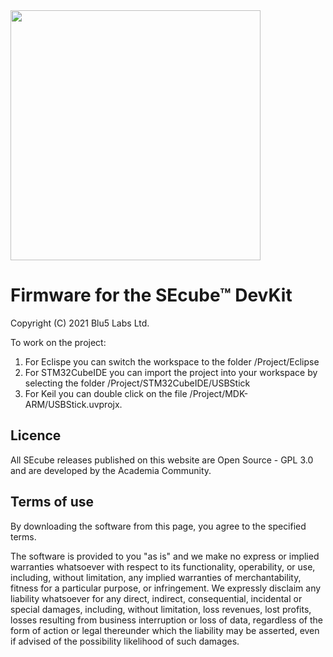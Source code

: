 <img src="https://www.secube.eu/site/templates/dist/img/logo.png" width="400px" />

# Firmware for the SEcube™ DevKit
Copyright (C) 2021 Blu5 Labs Ltd.

To work on the project:
1. For Eclispe you can switch the workspace to the folder /Project/Eclipse
2. For STM32CubeIDE you can import the project into your workspace by selecting the folder /Project/STM32CubeIDE/USBStick
4. For Keil you can double click on the file /Project/MDK-ARM/USBStick.uvprojx.

## Licence
All SEcube releases published on this website are Open Source - GPL 3.0 and are developed by the Academia Community.

## Terms of use
By downloading the software from this page, you agree to the specified terms.

The software is provided to you "as is" and we make no express or implied warranties whatsoever with respect to its functionality, operability, or use, including, without limitation, any implied warranties of merchantability, fitness for a particular purpose, or infringement. We expressly disclaim any liability whatsoever for any direct, indirect, consequential, incidental or special damages, including, without limitation, loss revenues, lost profits, losses resulting from business interruption or loss of data, regardless of the form of action or legal thereunder which the liability may be asserted, even if advised of the possibility likelihood of such damages.
